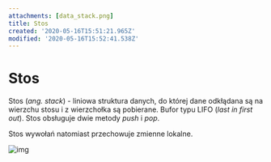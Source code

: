 ```yaml
---
attachments: [data_stack.png]
title: Stos
created: '2020-05-16T15:51:21.965Z'
modified: '2020-05-16T15:52:41.538Z'
---
```


# Stos

Stos (*ang. stack*) - liniowa struktura danych, do której dane odkłądana są na wierzchu stosu i z wierzchołka są pobierane. Bufor typu LIFO (*last in first out*). Stos obsługuje dwie metody *push* i *pop*.

Stos wywołań natomiast przechowuje zmienne lokalne.

![img](@attachment/data_stack.png)
